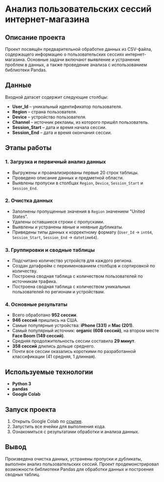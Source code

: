 # Анализ пользовательских сессий интернет-магазина

## Описание проекта
Проект посвящён предварительной обработке данных из CSV-файла, содержащего информацию о пользовательских сессиях интернет-магазина. Основные задачи включают выявление и устранение проблем в данных, а также проведение анализа с использованием библиотеки Pandas.

## Данные
Входной датасет содержит следующие столбцы:
- **User_Id** – уникальный идентификатор пользователя.
- **Region** – страна пользователя.
- **Device** – устройство пользователя.
- **Channel** – источник рекламы, из которого пришёл пользователь.
- **Session_Start** – дата и время начала сессии.
- **Session_End** – дата и время окончания сессии.

## Этапы работы
### 1. Загрузка и первичный анализ данных
- Выгружены и проанализированы первые 20 строк таблицы.
- Проведено описание данных и предметной области.
- Выявлены пропуски в столбцах `Region`, `Device`, `Session_Start` и `Session_End`.

### 2. Очистка данных
- Заполнены пропущенные значения в `Region` значением "United States".
- Удалены оставшиеся строки с пропусками.
- Выявлены и устранены явные и неявные дубликаты.
- Приведены типы данных к корректному формату (`User_Id` → `int64`, `Session_Start`, `Session_End` → `datetime64`).

### 3. Группировки и сводные таблицы
- Подсчитано количество устройств для каждого региона.
- Создан датафрейм с переименованием столбцов и сортировкой по количеству.
- Построена сводная таблица с количеством пользователей по источникам трафика.
- Построена сводная таблица с количеством уникальных пользователей по регионам и устройствам.

### 4. Основные результаты
- Всего обработано **952 сессии**.
- **946 сессий** пришлись на США.
- Самые популярные устройства: **iPhone (331)** и **Mac (201)**.
- Самый популярный источник: **organic (608 сессий)**, на втором месте **Face Boom (149 сессий)**.
- Средняя продолжительность сессии составила **29 минут**.
- **358 сессий** длились дольше среднего.
- Почти все сессии оказались короткими по разработанной классификации (41 средняя, 1 длинная).

## Используемые технологии
- **Python 3**
- **pandas**
- **Google Colab**

## Запуск проекта
1. Открыть Google Colab по [ссылке](https://colab.research.google.com/drive/1uHK6Sc57YdVmksraK3HLJOeQWbDCCoYM?usp=sharing).
2. Запустить все ячейки для выполнения кода.
3. Ознакомиться с результатами обработки и анализа данных.

## Вывод
Произведена очистка данных, устранены пропуски и дубликаты, выполнен анализ пользовательских сессий. Проект продемонстрировал возможности библиотеки Pandas для обработки данных и построения сводных таблиц.

